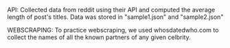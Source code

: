 API: Collected data from reddit using their API and computed the average length of post's titles.
    Data was stored in "sample1.json" and "sample2.json"
    
WEBSCRAPING: To practice webscraping, we used whosdatedwho.com to collect the names of all the known
    partners of any given celbrity. 
